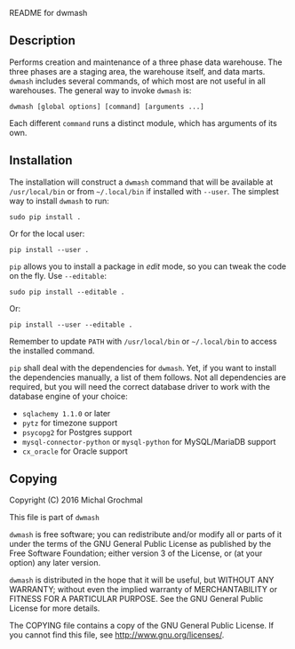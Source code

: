 README for dwmash


## Description

Performs creation and maintenance of a three phase data warehouse.  The three
phases are a staging area, the warehouse itself, and data marts.  `dwmash`
includes several commands, of which most are not useful in all warehouses.  The
general way to invoke `dwmash` is:

    dwmash [global options] [command] [arguments ...]

Each different `command` runs a distinct module, which has arguments of its
own.


## Installation

The installation will construct a `dwmash` command that will be available at
`/usr/local/bin` or from `~/.local/bin` if installed with `--user`.  The
simplest way to install `dwmash` to run:

    sudo pip install .

Or for the local user:

    pip install --user .

`pip` allows you to install a package in *edit* mode, so you can tweak the code
on the fly.  Use `--editable`:

    sudo pip install --editable .

Or:

    pip install --user --editable .

Remember to update `PATH` with `/usr/local/bin` or `~/.local/bin` to access the
installed command.

`pip` shall deal with the dependencies for `dwmash`.  Yet, if you want to
install the dependencies manually, a list of them follows.  Not all
dependencies are required, but you will need the correct database driver to
work with the database engine of your choice:

*   `sqlachemy 1.1.0` or later
*   `pytz` for timezone support
*   `psycopg2` for Postgres support
*   `mysql-connector-python` or `mysql-python` for MySQL/MariaDB support
*   `cx_oracle` for Oracle support


## Copying

Copyright (C) 2016 Michal Grochmal

This file is part of `dwmash`

`dwmash` is free software; you can redistribute and/or modify all or parts of
it under the terms of the GNU General Public License as published by the Free
Software Foundation; either version 3 of the License, or (at your option) any
later version.

`dwmash` is distributed in the hope that it will be useful, but WITHOUT ANY
WARRANTY; without even the implied warranty of MERCHANTABILITY or FITNESS FOR A
PARTICULAR PURPOSE.  See the GNU General Public License for more details.

The COPYING file contains a copy of the GNU General Public License.  If you
cannot find this file, see <http://www.gnu.org/licenses/>.

